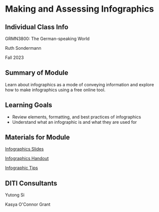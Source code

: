 <h1>Making and Assessing Infographics</h1>

<h2>Individual Class Info</h2>

GRMN3800: The German-speaking World


Ruth Sondermann

Fall 2023

<h2>Summary of Module</h2>

Learn about infographics as a mode of conveying information and explore how to make infographics using a free online tool.

<h2>Learning Goals</h2>

* Review elements, formatting, and best practices of infographics
* Understand what an infographic is and what they are used for

<h2>Materials for Module</h2>

[Infographics Slides](https://github.com/NULabNortheastern/digitalassignmentshowcase/blob/main/data-visualization/fa23-sondermann-grmn3800-infographics/Sondermann_Infographics_%20FA2023.pptx.pdf)

[Infographics Handout](https://github.com/NULabNortheastern/digitalassignmentshowcase/blob/main/data-visualization/fa23-sondermann-grmn3800-infographics/Infographics%20Tools%20Handout.docx.pdf)

[Infographic Tips](https://github.com/NULabNortheastern/digitalassignmentshowcase/blob/main/data-visualization/fa23-sondermann-grmn3800-infographics/Infographic%20Tips.pdf)

<h2>DITI Consultants</h2>

Yutong Si

Kasya O'Connor Grant

